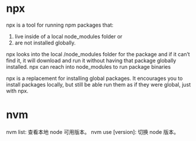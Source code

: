 # npx
npx is a tool for running npm packages that:
1. live inside of a local node_modules folder or
2. are not installed globally.

npx looks into the local /node_modules folder for the package and if it can’t find it, it will download and run it without having that package globally installed.
npx can reach into node_modules to run package binaries

npx is a replacement for installing global packages. It encourages you to install packages locally, but still be able run them as if they were global, just with npx.



# nvm
nvm list: 查看本地 node 可用版本。
nvm use [version]: 切换 node 版本。
